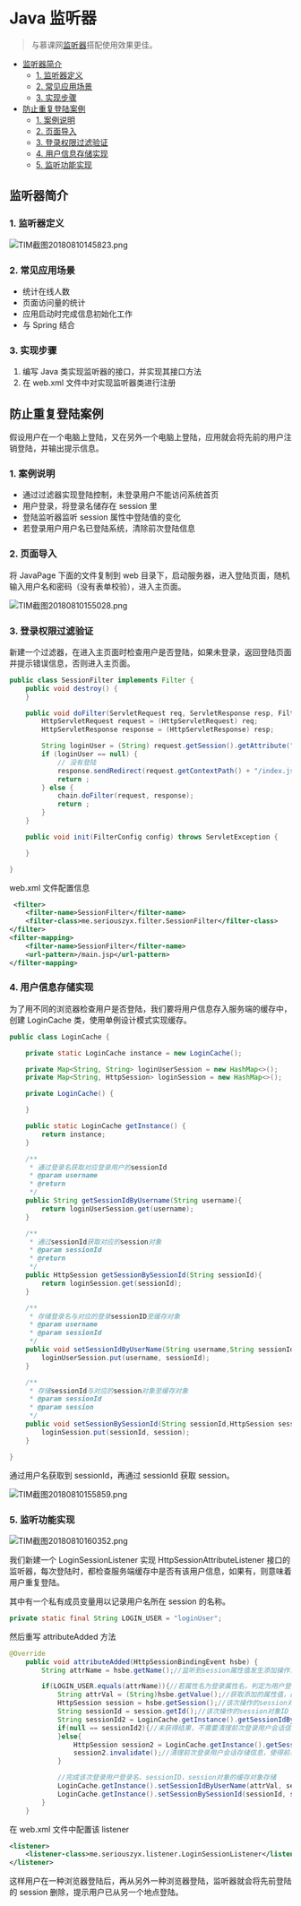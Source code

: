 #   Java 监听器

>	与慕课网[监听器](https://class.imooc.com/sc/31/series)搭配使用效果更佳。

<!-- TOC -->

- [监听器简介](#监听器简介)
    - [1.  监听器定义](#1--监听器定义)
    - [2.  常见应用场景](#2--常见应用场景)
    - [3.  实现步骤](#3--实现步骤)
- [防止重复登陆案例](#防止重复登陆案例)
    - [1.  案例说明](#1--案例说明)
    - [2.  页面导入](#2--页面导入)
    - [3.  登录权限过滤验证](#3--登录权限过滤验证)
    - [4.  用户信息存储实现](#4--用户信息存储实现)
    - [5.  监听功能实现](#5--监听功能实现)

<!-- /TOC -->


##  监听器简介

### 1.  监听器定义

![TIM截图20180810145823.png](https://i.loli.net/2018/08/10/5b6d38cfedd83.png)

### 2.  常见应用场景

*   统计在线人数
*   页面访问量的统计
*   应用启动时完成信息初始化工作
*   与 Spring 结合

### 3.  实现步骤

1.  编写 Java 类实现监听器的接口，并实现其接口方法
2.  在 web.xml 文件中对实现监听器类进行注册


##  防止重复登陆案例

假设用户在一个电脑上登陆，又在另外一个电脑上登陆，应用就会将先前的用户注销登陆，并输出提示信息。

### 1.  案例说明

*   通过过滤器实现登陆控制，未登录用户不能访问系统首页
*   用户登录，将登录名储存在 session 里
*   登陆监听器监听 session 属性中登陆值的变化
*   若登录用户用户名已登陆系统，清除前次登陆信息

### 2.  页面导入

将 JavaPage 下面的文件复制到 web 目录下，启动服务器，进入登陆页面，随机输入用户名和密码（没有表单校验），进入主页面。

![TIM截图20180810155028.png](https://i.loli.net/2018/08/10/5b6d43efd5291.png)

### 3.  登录权限过滤验证

新建一个过滤器，在进入主页面时检查用户是否登陆，如果未登录，返回登陆页面并提示错误信息，否则进入主页面。

```java
public class SessionFilter implements Filter {
    public void destroy() {
    }

    public void doFilter(ServletRequest req, ServletResponse resp, FilterChain chain) throws ServletException, IOException {
        HttpServletRequest request = (HttpServletRequest) req;
        HttpServletResponse response = (HttpServletResponse) resp;

        String loginUser = (String) request.getSession().getAttribute("loginUser");
        if (loginUser == null) {
            // 没有登陆
            response.sendRedirect(request.getContextPath() + "/index.jsp?flag=1");
            return ;
        } else {
            chain.doFilter(request, response);
            return ;
        }
    }

    public void init(FilterConfig config) throws ServletException {

    }

}
```

web.xml 文件配置信息

```xml
 <filter>
    <filter-name>SessionFilter</filter-name>
    <filter-class>me.seriouszyx.filter.SessionFilter</filter-class>
</filter>
<filter-mapping>
    <filter-name>SessionFilter</filter-name>
    <url-pattern>/main.jsp</url-pattern>
</filter-mapping>
```

### 4.  用户信息存储实现

为了用不同的浏览器检查用户是否登陆，我们要将用户信息存入服务端的缓存中，创建 LoginCache 类，使用单例设计模式实现缓存。

```java
public class LoginCache {

    private static LoginCache instance = new LoginCache();

    private Map<String, String> loginUserSession = new HashMap<>();
    private Map<String, HttpSession> loginSession = new HashMap<>();

    private LoginCache() {

    }

    public static LoginCache getInstance() {
        return instance;
    }

    /**
     * 通过登录名获取对应登录用户的sessionId
     * @param username
     * @return
     */
    public String getSessionIdByUsername(String username){
        return loginUserSession.get(username);
    }

    /**
     * 通过sessionId获取对应的session对象
     * @param sessionId
     * @return
     */
    public HttpSession getSessionBySessionId(String sessionId){
        return loginSession.get(sessionId);
    }

    /**
     * 存储登录名与对应的登录sessionID至缓存对象
     * @param username
     * @param sessionId
     */
    public void setSessionIdByUserName(String username,String sessionId){
        loginUserSession.put(username, sessionId);
    }

    /**
     * 存储sessionId与对应的session对象至缓存对象
     * @param sessionId
     * @param session
     */
    public void setSessionBySessionId(String sessionId,HttpSession session){
        loginSession.put(sessionId, session);
    }

}
```

通过用户名获取到 sessionId，再通过 sessionId 获取 session。

![TIM截图20180810155859.png](https://i.loli.net/2018/08/10/5b6d768f44da7.png)

### 5.  监听功能实现



![TIM截图20180810160352.png](https://i.loli.net/2018/08/10/5b6d768f47c9c.png)

我们新建一个 LoginSessionListener 实现 HttpSessionAttributeListener 接口的监听器，每次登陆时，都检查服务端缓存中是否有该用户信息，如果有，则意味着用户重复登陆。

其中有一个私有成员变量用以记录用户名所在 session 的名称。

```java
private static final String LOGIN_USER = "loginUser";
```

然后重写 attributeAdded 方法

```java
@Override
    public void attributeAdded(HttpSessionBindingEvent hsbe) {
        String attrName = hsbe.getName();//监听到session属性值发生添加操作，获取对应操作的属性名

        if(LOGIN_USER.equals(attrName)){//若属性名为登录属性名，判定为用户登录操作
            String attrVal = (String)hsbe.getValue();//获取添加的属性值，即用户登录名
            HttpSession session = hsbe.getSession();//该次操作的session对象
            String sessionId = session.getId();//该次操作的session对象ID
            String sessionId2 = LoginCache.getInstance().getSessionIdByUsername(attrVal);//从缓存对象里面，获得该用户登录名对应的sessionID值
            if(null == sessionId2){//未获得结果，不需要清理前次登录用户会话信息
            }else{
                HttpSession session2 = LoginCache.getInstance().getSessionBySessionId(sessionId2);//获取前次该用户登录对应的session对象
                session2.invalidate();//清理前次登录用户会话存储信息，使得前次登录失效
            }

            //完成该次登录用户登录名、sessionID，session对象的缓存对象存储
            LoginCache.getInstance().setSessionIdByUserName(attrVal, sessionId);
            LoginCache.getInstance().setSessionBySessionId(sessionId, session);
        }
    }
```

在 web.xml 文件中配置该 listener

```xml
<listener>
    <listener-class>me.seriouszyx.listener.LoginSessionListener</listener-class>
</listener>
```

这样用户在一种浏览器登陆后，再从另外一种浏览器登陆，监听器就会将先前登陆的 session 删除，提示用户已从另一个地点登陆。